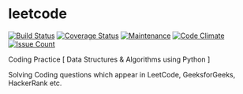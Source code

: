 # leetcode

[![Build Status](https://travis-ci.org/anilpai/leetcode.svg?branch=master)](https://travis-ci.org/anilpai/leetcode)
[![Coverage Status](https://coveralls.io/repos/github/anilpai/leetcode/badge.svg?branch=master)](https://coveralls.io/github/anilpai/leetcode?branch=master)
[![Maintenance](https://img.shields.io/maintenance/yes/2017.svg)]()
[![Code Climate](https://codeclimate.com/github/anilpai/leetcode/badges/gpa.svg)](https://codeclimate.com/github/anilpai/leetcode)
[![Issue Count](https://codeclimate.com/github/anilpai/leetcode/badges/issue_count.svg)](https://codeclimate.com/github/anilpai/leetcode)

Coding Practice [ Data Structures & Algorithms using Python ]

Solving Coding questions which appear in LeetCode, GeeksforGeeks, HackerRank etc.
